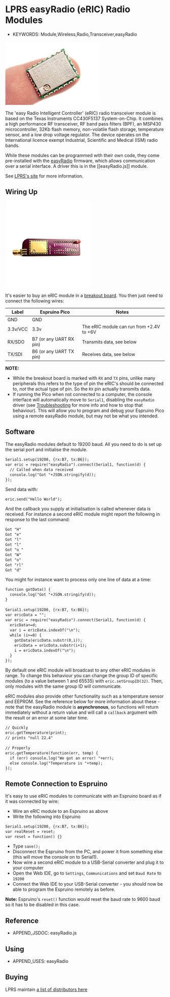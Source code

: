 <!--- Copyright (c) 2016 Gordon Williams, Pur3 Ltd. See the file LICENSE for copying permission. -->
LPRS easyRadio (eRIC) Radio Modules
===================================

* KEYWORDS: Module,Wireless,Radio,Transceiver,easyRadio

![eRIC module](easyRadio/finger.jpg)

The 'easy Radio Intelligent Controller' (eRIC) radio transceiver module is based on the Texas Instruments CC430F5137 System-on-Chip. It combines a high performance RF transceiver, RF band pass filters (BPF), an MSP430 microcontroller, 32Kb flash memory, non-volatile flash storage, temperature sensor, and a low drop voltage regulator. The device operates on the International licence exempt Industrial, Scientific and Medical (ISM) radio bands.

While these modules can be programmed with their own code, they come pre-installed with the [easyRadio](http://www.lprs.co.uk/easy-radio/) firmware, which allows communication over a serial interface. A driver this is in the [[easyRadio.js]] module.

See [LPRS's site](http://www.lprs.co.uk/easy-radio/eric/) for more information.


Wiring Up
---------

![eRIC module breakout](easyRadio/breakout.jpg)

It's easier to buy an eRIC module in a [breakout board](http://www.lprs.co.uk/wireless-modules/eric-breakout-board.html). You then just need to connect the following wires:

| Label | Espruino Pico | Notes |
|-------|---------------|-------|
| GND   | GND           |       |
| 3.3v/VCC | 3.3v       | The eRIC module can run from +2.4V to +6V |
| RX/SDO | B7 (or any UART RX pin) | Transmits data, see below |
| TX/SDI | B6 (or any UART TX pin) | Receives data, see below |

**NOTE:** 

* While the breakout board is marked with `RX` and `TX` pins, unlike many peripherals this refers to the type of pin the eRIC's should be connected to, *not* the actual type of pin. So the `RX` pin actually transmits data.
* If running the Pico when not connected to a computer, the console interface will automatically move to `Serial1`, disabling the `easyRadio` driver (see [Troubleshooting](/Troubleshooting#console) for more info and how to stop that behaviour). This will allow you to program and debug your Espruino Pico using a remote easyRadio module, but may not be what you intended.

Software
--------

The easyRadio modules default to 19200 baud. All you need to do is set up the serial port and initialise the module.

```
Serial1.setup(19200, {rx:B7, tx:B6});
var eric = require("easyRadio").connect(Serial1, function(d) {
  // Called when data received
  console.log("Got "+JSON.stringify(d));
});
```

Send data with:

```
eric.send("Hello World");
```

And the callback you supply at initialisation is called whenever data is received. For instance a second eRIC module might report the following in response to the last command:

```
Got "H"
Got "e"
Got "l"
Got "l"
Got "o "
Got "W"
Got "o"
Got "rl"
Got "d" 
```

You might for instance want to process only one line of data at a time:

```
function gotData() {
  console.log("Got "+JSON.stringify(d));
}

Serial1.setup(19200, {rx:B7, tx:B6});
var ericData = "";
var eric = require("easyRadio").connect(Serial1, function(d) {
  ericData+=d;
  var i = ericData.indexOf("\n");
  while (i>=0) {
    gotData(ericData.substr(0,i));
    ericData = ericData.substr(i+1);
    i = ericData.indexOf("\n");
  }
});
```

By default one eRIC module will broadcast to any other eRIC modules in range. To change this behaviour you can change the group ID of specific modules (to a value between 1 and 65535) with `eric.setGroupID(32)`. Then, only modules with the same group ID will communicate.

eRIC modules also provide other functionality such as a temperature sensor and EEPROM. See the reference below for more information about these - note that the easyRadio module is **asynchronous**, so functions will return immediately without a return value and will call a `callback` argument with the result or an error at some later time.

```
// Quickly
eric.getTemperature(print);
// prints "null 22.4"

// Properly
eric.getTemperature(function(err, temp) {
  if (err) console.log("We got an error! "+err);
  else console.log("Temperature is "+temp);
});
```

Remote Connection to Espruino
-----------------------------

It's easy to use eRIC modules to communicate with an Espruino board as if it was connected by wire:

* Wire an eRIC module to an Espruino as above
* Write the following into Espruino

```
Serial1.setup(19200, {rx:B7, tx:B6});
var realReset = reset;
var reset = function() {}
```

* Type `save();`
* Disconnect the Espruino from the PC, and power it from something else (this will move the console on to Serial1).
* Now wire a second eRIC module to a USB-Serial converter and plug it to your computer
* Open the Web IDE, go to `Settings`, `Communications` and set `Baud Rate` to `19200`
* Connect the Web IDE to your USB-Serial converter - you should now be able to program the Espruino remotely as before.

**Note:** Espruino's `reset()` function would reset the baud rate to 9600 baud so it has to be disabled in this case.


Reference
---------
 
* APPEND_JSDOC: easyRadio.js


Using 
-----

* APPEND_USES: easyRadio


Buying
------

LPRS maintain [a list of distributors here](http://www.lprs.co.uk/distributors) 
